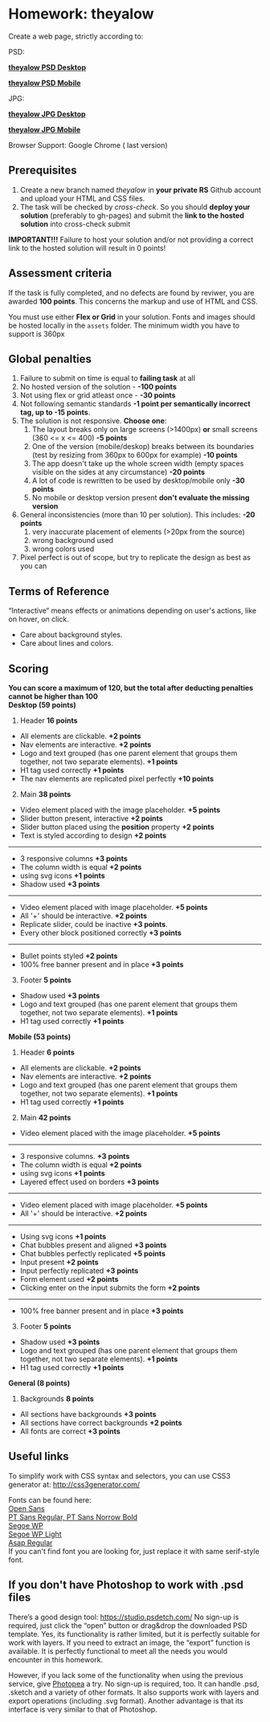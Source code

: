 # Homework: theyalow

Create a web page, strictly according to:

PSD:

**[theyalow PSD Desktop](https://github.com/rolling-scopes-school/tasks/blob/master/tasks/markups/level-1/theyalow/THEYALOW%20Desktop.psd)**

**[theyalow PSD Mobile](https://github.com/rolling-scopes-school/tasks/blob/master/tasks/markups/level-1/theyalow/THEYALOW%20mobile.psd)**

JPG:

**[theyalow JPG Desktop](https://github.com/rolling-scopes-school/tasks/blob/master/tasks/markups/level-1/theyalow/THEYALOW%20Desktop.jpg)**

**[theyalow JPG Mobile](https://github.com/rolling-scopes-school/tasks/blob/master/tasks/markups/level-1/theyalow/THEYALOW%20mobile.jpg)**



Browser Support: Google Chrome ( last version)

## Prerequisites

1. Create a new branch named *theyalow* in **your private RS** Github account and upload your HTML and CSS files.
2. The task will be checked by *cross-check*. So you should **deploy your solution** (preferably to gh-pages) and submit the **link to the hosted solution** into cross-check submit

**IMPORTANT!!!**
Failure to host your solution and/or not providing a correct link to the hosted solution will result in 0 points!

## Assessment criteria

If the task is fully completed, and no defects are found by reviwer, you are awarded **100 points**. This concerns the markup and use of HTML and CSS.

You must use either **Flex or Grid** in your solution. Fonts and images should be hosted locally in the `assets` folder.
The minimum width you have to support is 360px

## Global penalties
1. Failure to submit on time is equal to **failing task** at all
2. No hosted version of the solution - **-100 points**
3. Not using flex or grid atleast once - **-30 points**
5. Not following semantic standards **-1 point per semantically incorrect tag, up to -15 points**.
6. The solution is not responsive. **Choose one**:
    1. The layout breaks only on large screens (>1400px) **or** small screens (360 <= x <= 400) **-5 points**
    2. One of the version (mobile/deskop) breaks between its boundaries (test by resizing from 360px to 600px for example) **-10 points**
    3. The app doesn't take up the whole screen width (empty spaces visible on the sides at any circumstance) **-20 points**
    4. A lot of code is rewritten to be used by desktop/mobile only **-30 points**
    5. No mobile or desktop version present **don't evaluate the missing version**
7. General inconsistencies (more than 10 per solution). This includes: **-20 points**
    1.  very inaccurate placement of elements (>20px from the source)
    2.  wrong background used
    3.  wrong colors used
8. Pixel perfect is out of scope, but try to replicate the design as best as you can

## Terms of Reference

“Interactive“ means effects or animations depending on user's actions, like on hover, on click.
- Care about background styles.
- Care about lines and colors.

## Scoring
**You can score a maximum of 120, but the total after deducting penalties cannot be higher than 100**  
**Desktop (59 points)**

1. Header **16 points**
- All elements are clickable. **+2 points**
- Nav elements are interactive. **+2 points**
- Logo and text grouped (has one parent element that groups them together, not two separate elements). **+1 points**
- H1 tag used correctly **+1 points**
- The nav elements are replicated pixel perfectly **+10 points**

2. Main **38 points**
- Video element placed with the image placeholder. **+5 points**
- Slider button present, interactive **+2 points**
- Slider button placed using the **position** property **+2 points**
- Text is styled according to design **+2 points**
---
- 3 responsive columns **+3 points**
- The column width is equal **+2 points**
- using svg icons **+1 points**
- Shadow used **+3 points**
---
- Video element placed with image placeholder. **+5 points**
- All '+' should be interactive. **+2 points**
- Replicate slider, could be inactive **+3 points**.
- Every other block positioned correctly **+3 points**
---
- Bullet points styled **+2 points**
- 100% free banner present and in place **+3 points**

3. Footer **5 points**
- Shadow used **+3 points**
- Logo and text grouped (has one parent element that groups them together, not two separate elements). **+1 points**
- H1 tag used correctly **+1 points**

**Mobile  (53 points)**

1. Header **6 points**
- All elements are clickable. **+2 points**
- Nav elements are interactive. **+2 points**
- Logo and text grouped (has one parent element that groups them together, not two separate elements). **+1 points**
- H1 tag used correctly **+1 points**
2. Main **42 points**
- Video element placed with the image placeholder. **+5 points**
---
- 3 responsive columns. **+3 points**
- The column width is equal **+2 points**
- using svg icons **+1 points**
- Layered effect used on borders **+3 points**
---
- Video element placed with image placeholder. **+5 points**
- All '+' should be interactive. **+2 points**
---
- Using svg icons **+1 points**
- Chat bubbles present and aligned **+3 points**
- Chat bubbles perfectly replicated **+5 points**
- Input present **+2 points**
- Input perfectly replicated **+3 points**
- Form element used **+2 points**
- Clicking enter on the input submits the form **+2 points**
---
- 100% free banner present and in place **+3 points**

3. Footer **5 points**
- Shadow used **+3 points**
- Logo and text grouped (has one parent element that groups them together, not two separate elements). **+1 points**
- H1 tag used correctly **+1 points**

**General (8 points)**

1. Backgrounds **8 points**
- All sections have backgrounds **+3 points**
- All sections have correct backgrounds **+2 points**
- All fonts are correct **+3 points**


## Useful links

To simplify work with CSS syntax and selectors, you can use CSS3 generator at:
http://css3generator.com/

Fonts can be found here:  
[Open Sans](https://www.fontsquirrel.com/fonts/open-sans)  
[PT Sans Regular, PT Sans Norrow Bold](https://www.fontsquirrel.com/fonts/pt-sans)  
[Segoe WP](https://www.cufonfonts.com/font/segoe-wp)  
[Segoe WP Light](https://www.azfonts.net/families/segoe-wp-light.html)  
[Asap Regular](https://www.fontsquirrel.com/fonts/asap?q%5Bterm%5D=asap&q%5Bsearch_check%5D=Y)  
If you can't find font you are looking for, just replace it with same serif-style font.


## If you don't have Photoshop to work with .psd files
There’s a good design tool: https://studio.psdetch.com/
No sign-up is required, just click the “open” button or drag&drop the downloaded PSD template. Yes, its functionality is rather limited, but it is perfectly suitable for work with layers.
If you need to extract an image, the “export” function is available.
It is perfectly functional to meet all the needs you would encounter in this homework.

However, if you lack some of the functionality when using the previous service, give [Photopea](https://www.photopea.com/) a try.
No sign-up is required, too. It can handle .psd, .sketch and a variety of other formats.
It also supports work with layers and export operations (including .svg format).
Another advantage is that its interface is very similar to that of Photoshop.